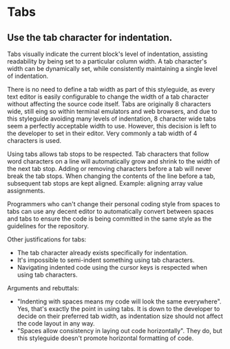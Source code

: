 # Tabs

## Use the tab character for indentation.

Tabs visually indicate the current block's level of indentation, assisting readability by being set to a particular column width. A tab character's width can be dynamically set, while consistently maintaining a single level of indentation.

There is no need to define a tab width as part of this styleguide, as every text editor is easily configurable to change the width of a tab character without affecting the source code itself. Tabs are originally 8 characters wide, still eing so within terminal emulators and web browsers, and due to this styleguide avoiding many levels of indentation, 8 character wide tabs seem a perfectly acceptable width to use. However, this decision is left to the developer to set in their editor. Very commonly a tab width of 4 characters is used.

Using tabs allows tab stops to be respected. Tab characters that follow word characters on a line will automatically grow and shrink to the width of the next tab stop. Adding or removing characters before a tab will never break the tab stops. When changing the contents of the line before a tab, subsequent tab stops are kept aligned. Example: aligning array value assignments.

Programmers who can't change their personal coding style from spaces to tabs can use any decent editor to automatically convert between spaces and tabs to ensure the code is being committed in the same style as the guidelines for the repository.

Other justifications for tabs:

+ The tab character already exists specifically for indentation.
+ It's impossible to semi-indent something using tab characters.
+ Navigating indented code using the cursor keys is respected when using tab characters.

Arguments and rebuttals:

+ "Indenting with spaces means my code will look the same everywhere". Yes, that's exactly the point in using tabs. It is down to the developer to decide on their preferred tab width, as indentation size should not affect the code layout in any way.
+ "Spaces allow consistency in laying out code horizontally". They do, but this styleguide doesn't promote horizontal formatting of code.

